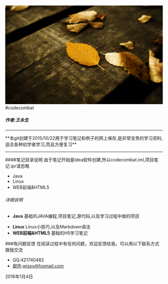 
![img](Leaves.jpg)
#codecombat
#####			作者:王永生
***
<p>**本git创建于2015/10/22用于学习笔记和例子的网上保存,是非常宝贵的学习资料,适合各种初学者学习,而且方便复习**</p>

---
####笔记目录说明
由于笔记开始是idea软件创建,所以codecombat.iml,项目笔记.ipr请忽略
* Java
* Linux
* WEB前端&HTML5

###### 详细说明
- **Java**
基础的JAVA编程,项目笔记,源代码,以及学习过程中做的项目
* **Linux**
Linux小技巧,以及Markdown语法
* **WEB前端&HTML5**
基础的H5学习笔记





<span id="havaIssue"></span>
###有问题反馈
在阅读过程中有任何问题，欢迎反馈给我，可以用以下联系方式跟我交流
* QQ:421740482
* [邮件](mailto:wissy@foxmail.com):wissy@foxmail.com

2016年1月4日

